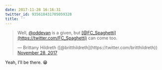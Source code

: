```yaml
---
date: 2017-11-28 16:16:31
twitter_id: 935618431705059328
title: ''
---
```


<blockquote class="twitter-tweet"><p lang="en" dir="ltr">Well, <a href="https://twitter.com/oddEvan?ref_src=twsrc%5Etfw">@oddevan</a> is a given, but <a href="https://twitter.com/FC_Spaghetti?ref_src=twsrc%5Etfw">[@FC_Spaghetti](https://twitter.com/FC_Spaghetti)</a> can come too.</p>&mdash; Brittany Hildreth ([@britthildreth](https://twitter.com/britthildreth)) <a href="https://twitter.com/britthildreth/status/935611971252211713?ref_src=twsrc%5Etfw">November 28, 2017</a></blockquote>
<script async src="https://platform.twitter.com/widgets.js" charset="utf-8"></script>

Yeah, I’ll be there. 😁
